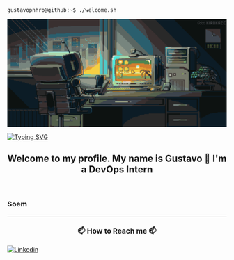 ```console
gustavopnhro@github:~$ ./welcome.sh
```

<img src="./img/Welcome.gif" alt="Welcome" align="center"></img>


<a href="https://www.linkedin.com/in/gustavo-pinheiro-0151b0274" align="center"><img src="https://readme-typing-svg.herokuapp.com?font=Fira+Code&size=30&duration=2000&pause=1000&color=448500&center=true&vCenter=true&random=false&width=435&lines=My+name+is+Gustavo;and+I'm+Intern+DevOps" alt="Typing SVG" /></a>


<h2 align="center">  Welcome to my profile. My name is Gustavo 🌲 I'm a DevOps Intern</h2>
<div>
⠀⠀<h3>Soem </h3>
<hr>
<h3 align="center">📫 How to Reach me 📫</h3>
<a href="https://www.linkedin.com/in/gustavo-pinheiro-0151b0274" target="_blank"> <img src="https://img.shields.io/badge/-LinkedIn-%230077B5?style=for-the-badge&logo=linkedin&logoColor=white)https://img.shields.io/badge/-LinkedIn-%230077B5?style=for-the badge&logo=linkedin&logoColor=white" alt="Linkedin" align="center" target="_blank"></img></a>


